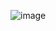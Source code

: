 ![image](https://user-images.githubusercontent.com/63789702/188315043-83e49b0a-4ebb-4086-b07d-6b8b4cd62da9.png)
